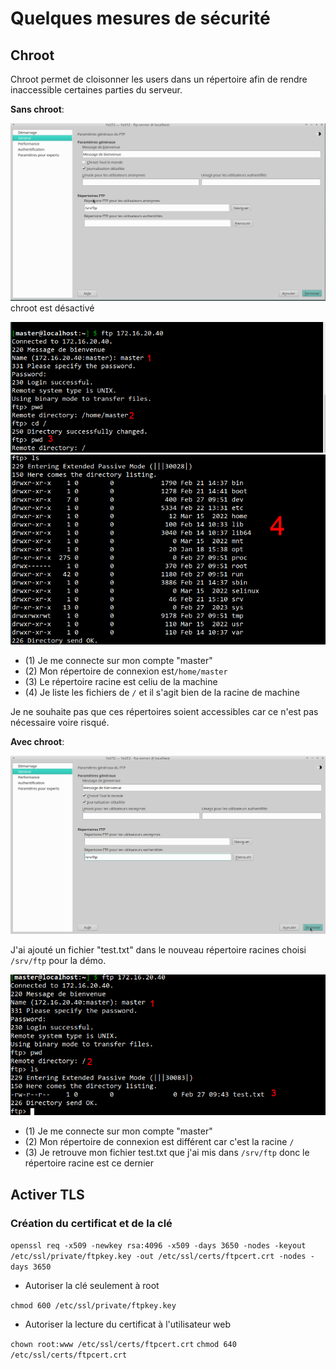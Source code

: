 # Quelques mesures de sécurité

## Chroot

Chroot permet de cloisonner les users dans un répertoire afin de rendre inaccessible certaines parties du serveur.

__Sans chroot__:

![Yast ftp sans chroot](https://raw.githubusercontent.com/1Tyron140/doc/main/images/ftp/ftp_general_yast.png)
chroot est désactivé

![terminal ftp sans chroot 1](https://raw.githubusercontent.com/1Tyron140/doc/main/images/ftp/sans_chroot_cli_1.png)
![terminal ftp sans chroot 2](https://raw.githubusercontent.com/1Tyron140/doc/main/images/ftp/sans_chroot_cli_2.png)

* (1) Je me connecte sur mon compte "master"
* (2) Mon répertoire de connexion est`/home/master`
* (3) Le répertoire racine est celiu de la machine
* (4) Je liste les fichiers de `/` et il s'agit bien de la racine de machine

Je ne souhaite pas que ces répertoires soient accessibles car ce n'est pas nécessaire voire risqué.

__Avec chroot__:

![yast ftp avec chroot](https://raw.githubusercontent.com/1Tyron140/doc/main/images/ftp/avec_chroot.png)

J'ai ajouté un fichier "test.txt" dans le nouveau répertoire racines choisi  `/srv/ftp` pour la démo.

![terminal ftp avec chroot](https://raw.githubusercontent.com/1Tyron140/doc/main/images/ftp/avec_chroot_cli.png)

* (1) Je me connecte sur mon compte "master"
* (2) Mon répertoire de connexion est différent car c'est la racine `/`
* (3) Je retrouve mon fichier test.txt que j'ai mis dans `/srv/ftp` donc le répertoire racine est ce dernier

## Activer TLS

### Création du certificat et de la clé

`openssl req -x509 -newkey rsa:4096 -x509 -days 3650 -nodes -keyout /etc/ssl/private/ftpkey.key -out /etc/ssl/certs/ftpcert.crt -nodes -days 3650`
* Autoriser la clé seulement à root

`chmod 600 /etc/ssl/private/ftpkey.key`

* Autoriser la lecture du certificat à l'utilisateur web

`chown root:www /etc/ssl/certs/ftpcert.crt`
`chmod 640 /etc/ssl/certs/ftpcert.crt`
